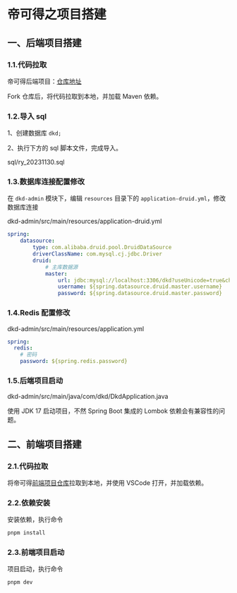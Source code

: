 # 帝可得之项目搭建

## 一、后端项目搭建

### 1.1.代码拉取

帝可得后端项目：[仓库地址](https://gitee.com/ys-gitee/dkd-parent.git )

Fork 仓库后，将代码拉取到本地，并加载 Maven 依赖。

### 1.2.导入 sql

1、创建数据库 `dkd;`

2、执行下方的 sql 脚本文件，完成导入。

sql/ry_20231130.sql

### 1.3.数据库连接配置修改

在 `dkd-admin` 模块下，编辑 `resources` 目录下的 `application-druid.yml`，修改数据库连接

dkd-admin/src/main/resources/application-druid.yml

```yaml
spring:
    datasource:
        type: com.alibaba.druid.pool.DruidDataSource
        driverClassName: com.mysql.cj.jdbc.Driver
        druid:
            # 主库数据源
            master:
                url: jdbc:mysql://localhost:3306/dkd?useUnicode=true&characterEncoding=utf8&zeroDateTimeBehavior=convertToNull&useSSL=true&serverTimezone=GMT%2B8&allowMultiQueries=true
                username: ${spring.datasource.druid.master.username}
                password: ${spring.datasource.druid.master.password}
```

### 1.4.Redis 配置修改

dkd-admin/src/main/resources/application.yml

```yaml
spring:
  redis:
    # 密码
    password: ${spring.redis.password}
```

### 1.5.后端项目启动

dkd-admin/src/main/java/com/dkd/DkdApplication.java

使用 JDK 17 启动项目，不然 Spring Boot 集成的 Lombok 依赖会有兼容性的问题。

## 二、前端项目搭建

### 2.1.代码拉取

将帝可得[前端项目仓库](https://gitee.com/ys-gitee/dkd-vue.git)拉取到本地，并使用 VSCode 打开，并加载依赖。

### 2.2.依赖安装

安装依赖，执行命令

```sh
pnpm install
```

### 2.3.前端项目启动

项目启动，执行命令

```sh
pnpm dev
```

